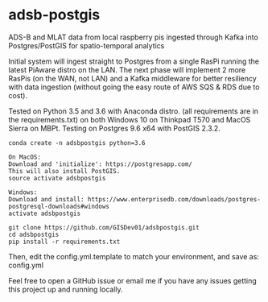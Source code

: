 # adsb-postgis
ADS-B and MLAT data from local raspberry pis ingested through Kafka into Postgres/PostGIS for spatio-temporal analytics

Initial system will ingest straight to Postgres from a single RasPi running the latest PiAware distro on the LAN.
The next phase will implement 2 more RasPis (on the WAN, not LAN) and a Kafka middleware for better resiliency
with data ingestion (without going the easy route of AWS SQS & RDS due to cost).

Tested on Python 3.5 and 3.6 with Anaconda distro. (all requirements are in the requirements.txt) on both
Windows 10 on Thinkpad T570 and MacOS Sierra on MBPt. Testing on Postgres 9.6 x64 with PostGIS 2.3.2.
```
conda create -n adsbpostgis python=3.6
```
~~~
On MacOS:
Download and 'initialize': https://postgresapp.com/
This will also install PostGIS.
source activate adsbpostgis
~~~
~~~
Windows:
Download and install: https://www.enterprisedb.com/downloads/postgres-postgresql-downloads#windows
activate adsbpostgis
~~~

```
git clone https://github.com/GISDev01/adsbpostgis.git
cd adsbpostgis
pip install -r requirements.txt
```
Then, edit the config.yml.template to match your environment, and save as: config.yml

Feel free to open a GitHub issue or email me if you have any issues getting this project up and running locally.